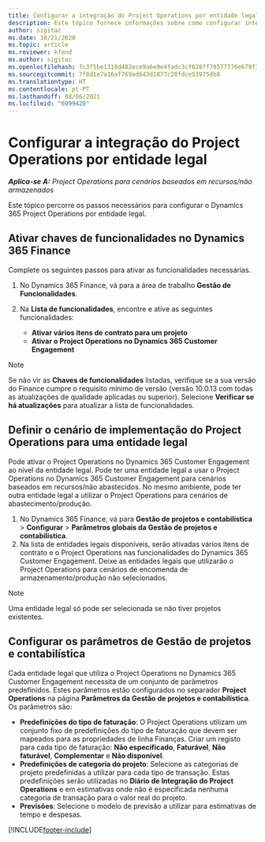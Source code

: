 ```yaml
---
title: Configurar a integração do Project Operations por entidade legal
description: Este tópico fornece informações sobre como configurar integração por entidade legal no Project Operations.
author: sigitac
ms.date: 10/21/2020
ms.topic: article
ms.reviewer: kfend
ms.author: sigitac
ms.openlocfilehash: fc3f5be1318d482ece9a6e9e4fadc3cf628ff79577776e679f32cef7c0b2fc8f
ms.sourcegitcommit: 7f8d1e7a16af769adb43d1877c28fdce53975db8
ms.translationtype: HT
ms.contentlocale: pt-PT
ms.lasthandoff: 08/06/2021
ms.locfileid: "6999420"
---
```

# <a name="configure-project-operations-integration-per-legal-entity"></a>Configurar a integração do Project Operations por entidade legal 

_**Aplica-se A:** Project Operations para cenários baseados em recursos/não armazenados_

Este tópico percorre os passos necessários para configurar o Dynamics 365 Project Operations por entidade legal.

## <a name="enable-feature-keys-in-dynamics-365-finance"></a>Ativar chaves de funcionalidades no Dynamics 365 Finance

Complete os seguintes passos para ativar as funcionalidades necessárias.

1. No Dynamics 365 Finance, vá para a área de trabalho **Gestão de Funcionalidades**.
2. Na **Lista de funcionalidades**, encontre e ative as seguintes funcionalidades:
  
    - **Ativar vários itens de contrato para um projeto**
    - **Ativar o Project Operations no Dynamics 365 Customer Engagement**

> [!NOTE]
> Se não vir as **Chaves de funcionalidades** listadas, verifique se a sua versão do Finance cumpre o requisito mínimo de versão (versão 10.0.13 com todas as atualizações de qualidade aplicadas ou superior). Selecione **Verificar se há atualizações** para atualizar a lista de funcionalidades.

## <a name="define-the-project-operations-deployment-scenario-for-a-legal-entity"></a>Definir o cenário de implementação do Project Operations para uma entidade legal

Pode ativar o Project Operations no Dynamics 365 Customer Engagement ao nível da entidade legal. Pode ter uma entidade legal a usar o Project Operations no Dynamics 365 Customer Engagement para cenários baseados em recursos/não abastecidos. No mesmo ambiente, pode ter outra entidade legal a utilizar o Project Operations para cenários de abastecimento/produção.

1. No Dynamics 365 Finance, vá para **Gestão de projetos e contabilística** > **Configurar** > **Parâmetros globais da Gestão de projetos e contabilística**.
2. Na lista de entidades legais disponíveis, serão ativadas vários itens de contrato e o Project Operations nas funcionalidades do Dynamics 365 Customer Engagement. Deixe as entidades legais que utilizarão o Project Operations para cenários de encomenda de armazenamento/produção não selecionados.

> [!NOTE]
> Uma entidade legal só pode ser selecionada se não tiver projetos existentes.

## <a name="configure-project-management-and-accounting-parameters"></a>Configurar os parâmetros de Gestão de projetos e contabilística

Cada entidade legal que utiliza o Project Operations no Dynamics 365 Customer Engagement necessita de um conjunto de parâmetros predefinidos. Estes parâmetros estão configurados no separador **Project Operations** na página **Parâmetros da Gestão de projetos e contabilística**. Os parâmetros são:

  - **Predefinições do tipo de faturação**: O Project Operations utilizam um conjunto fixo de predefinições do tipo de faturação que devem ser mapeados para as propriedades de linha Finanças. Criar um registo para cada tipo de faturação: **Não especificado**, **Faturável**, **Não faturável**, **Complementar** e **Não disponível**.
  - **Predefinições de categoria do projeto**: Selecione as categorias de projeto predefinidas a utilizar para cada tipo de transação. Estas predefinições serão utilizadas no **Diário de Integração do Project Operations** e em estimativas onde não é especificada nenhuma categoria de transação para o valor real do projeto.
  - **Previsões**: Selecione o modelo de previsão a utilizar para estimativas de tempo e despesas.


[!INCLUDE[footer-include](../includes/footer-banner.md)]